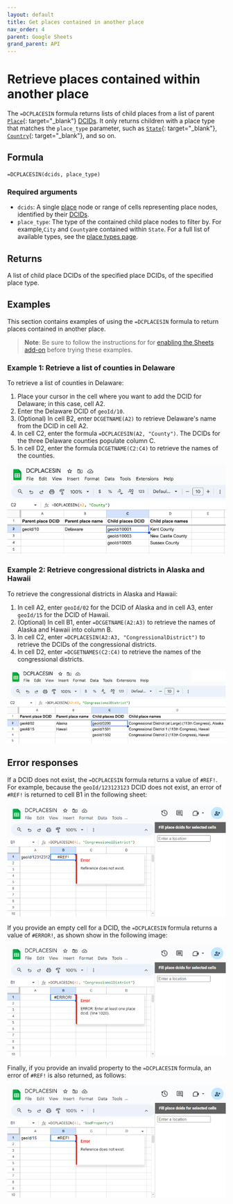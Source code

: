 ```yaml
---
layout: default
title: Get places contained in another place
nav_order: 4
parent: Google Sheets
grand_parent: API
---
```


# Retrieve places contained within another place

The `=DCPLACESIN` formula returns lists of child places from a list of parent [`Place`](https://datacommons.org/browser/Place){: target="_blank"} [DCIDs](/glossary.html#dcid). It only returns children with a place type that matches the `place_type` parameter, such as [`State`](https://datacommons.org/browser/State){: target="_blank"}, [`Country`](https://datacommons.org/browser/Country){: target="_blank"}, and so on.

## Formula

```
=DCPLACESIN(dcids, place_type)
```

### Required arguments

* `dcids`: A single [place](/glossary.html#place) node or range of cells representing place nodes, identified by their [DCIDs](/glossary.html#dcid).
* `place_type`: The type of the contained child place nodes to filter by. For example,`City` and `County`are contained within `State`. For a full list of available types, see the [place types page](/place_types.html).

## Returns

A list of child place DCIDs of the specified place DCIDs, of the specified place type.

## Examples

This section contains examples of using the `=DCPLACESIN` formula to return places contained in another place.

> **Note**: Be sure to follow the instructions for for [enabling the Sheets add-on](/api/sheets/index.html#install) before trying these examples.

### Example 1: Retrieve a list of counties in Delaware

To retrieve a list of counties in Delaware:
1. Place your cursor in the cell where you want to add the DCID for Delaware; in this case, cell A2.
2. Enter the Delaware DCID of `geoId/10`.
3. (Optional) In cell B2, enter `DCGETNAME(A2)` to retrieve Delaware's name from the DCID in cell A2.
4. In cell C2, enter the formula `=DCPLACESIN(A2, "County")`. The DCIDs for the three Delaware counties populate column C.
5. In cell D2, enter the formula `DCGETNAME(C2:C4)` to retrieve the names of the counties. 

![Retrieving a list of counties in Delaware](/assets/images/sheets/sheets_places_in_counties_in_delaware.png)

### Example 2: Retrieve congressional districts in Alaska and Hawaii

To retrieve the congressional districts in Alaska and Hawaii:

1. In cell A2, enter `geoId/02` for the DCID of Alaska and in cell A3, enter `geoId/15` for the DCID of Hawaii.
2. (Optional) In cell B1, enter `=DCGETNAME(A2:A3)` to retrieve the names of Alaska and Hawaii into column B.
3. In cell C2, enter `=DCPLACESIN(A2:A3, "CongressionalDistrict")` to retrieve the DCIDs of the congressional districts.
4. In cell D2, enter `=DCGETNAMES(C2:C4)` to retrieve the names of the congressional districts.

![Retrieving Congressional Districts in Alaska and Hawaii](/assets/images/sheets/sheets_places_in_congressional_districts_ak_hi.png)

## Error responses

If a DCID does not exist, the `=DCPLACESIN` formula returns a value of `#REF!`. For example, because the `geoId/123123123` DCID does not exist, an error of `#REF!` is returned to cell B1 in the following sheet:

![Error example](/assets/images/sheets/sheets_places_in_wrong_dcid.png)

If you provide an empty cell for a DCID, the `=DCPLACESIN` formula returns a value of `#ERROR!`, as shown show in the following image:

![Error example](/assets/images/sheets/sheets_places_in_no_input.png)

Finally, if you provide an invalid property to the `=DCPLACESIN` formula, an error of `#REF!` is also returned, as follows:

![Error example](/assets/images/sheets/sheets_places_in_bad_property.png)

